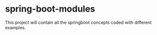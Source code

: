 # spring-boot-modules
This project will contain all the springboot concepts coded with different examples.
